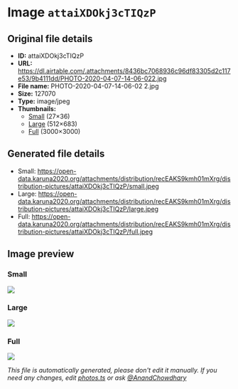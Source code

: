 # Image `attaiXDOkj3cTIQzP`

## Original file details

- **ID:** attaiXDOkj3cTIQzP
- **URL:** https://dl.airtable.com/.attachments/8436bc7068936c96df83305d2c117e53/9b4111dd/PHOTO-2020-04-07-14-06-022.jpg
- **File name:** PHOTO-2020-04-07-14-06-02 2.jpg
- **Size:** 127070
- **Type:** image/jpeg
- **Thumbnails:**
  - [Small](https://dl.airtable.com/.attachmentThumbnails/63e01019058dc367851fd7cbeffc769a/75f7443f) (27×36)
  - [Large](https://dl.airtable.com/.attachmentThumbnails/f36774aff654ac275ba675e74a2ecbca/8a9c1bd6) (512×683)
  - [Full](https://dl.airtable.com/.attachmentThumbnails/4aea23e1b8d03efcf60ad7b0ea270f1f/ea205ed2) (3000×3000)

## Generated file details

- Small: https://open-data.karuna2020.org/attachments/distribution/recEAKS9kmh01mXrg/distribution-pictures/attaiXDOkj3cTIQzP/small.jpeg
- Large: https://open-data.karuna2020.org/attachments/distribution/recEAKS9kmh01mXrg/distribution-pictures/attaiXDOkj3cTIQzP/large.jpeg
- Full: https://open-data.karuna2020.org/attachments/distribution/recEAKS9kmh01mXrg/distribution-pictures/attaiXDOkj3cTIQzP/full.jpeg

## Image preview

### Small

![](https://open-data.karuna2020.org/attachments/distribution/recEAKS9kmh01mXrg/distribution-pictures/attaiXDOkj3cTIQzP/small.jpeg)

### Large

![](https://open-data.karuna2020.org/attachments/distribution/recEAKS9kmh01mXrg/distribution-pictures/attaiXDOkj3cTIQzP/large.jpeg)

### Full

![](https://open-data.karuna2020.org/attachments/distribution/recEAKS9kmh01mXrg/distribution-pictures/attaiXDOkj3cTIQzP/full.jpeg)

_This file is automatically generated, please don't edit it manually. If you need any changes, edit [photos.ts](/photos.ts) or ask [@AnandChowdhary](https://github.com/AnandChowdhary)_
